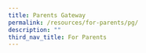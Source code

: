 ```yaml
---
title: Parents Gateway
permalink: /resources/for-parents/pg/
description: ""
third_nav_title: For Parents
---
```

